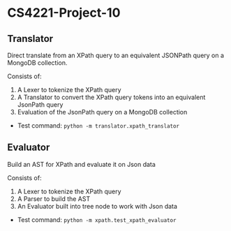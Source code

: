 # CS4221-Project-10

## Translator

Direct translate from an XPath query to an equivalent JSONPath query on a MongoDB collection.

Consists of:
1. A Lexer to tokenize the XPath query
2. A Translator to convert the XPath query tokens into an equivalent JsonPath query
3. Evaluation of the JsonPath query on a MongoDB collection

- Test command: `python -m translator.xpath_translator`

## Evaluator

Build an AST for XPath and evaluate it on Json data

Consists of:
1. A Lexer to tokenize the XPath query
2. A Parser to build the AST
3. An Evaluator built into tree node to work with Json data

- Test command: `python -m xpath.test_xpath_evaluator`